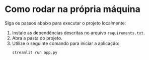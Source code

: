 # Como rodar na própria máquina

Siga os passos abaixo para executar o projeto localmente:

1. Instale as dependências descritas no arquivo `requirements.txt`.
2. Abra a pasta do projeto.
3. Utilize o seguinte comando para iniciar a aplicação:
   ```bash
   streamlit run app.py

